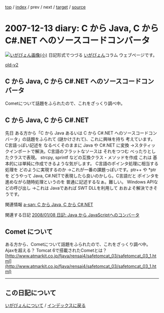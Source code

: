 [top](https://igapyon.github.io/diary/) 
 / [index](https://igapyon.github.io/diary/2007/index.html) 
 / prev 
 / next 
 / [target](https://igapyon.github.io/diary/2007/ig071213.html) 
 / [source](https://github.com/igapyon/diary/blob/gh-pages/2007/ig071213.html.src.md) 

2007-12-13 diary: C から Java, C から C#.NET へのソースコードコンバータ
=====================================================================================================
[![いがぴょん画像(小)](https://igapyon.github.io/diary/images/iga200306s.jpg "いがぴょん")](https://igapyon.github.io/diary/memo/memoigapyon.html) 日記形式でつづる [いがぴょん](https://igapyon.github.io/diary/memo/memoigapyon.html)コラム ウェブページです。

[old-v2](ig071213-orig.html)

## C から Java, C から C#.NET へのソースコードコンバータ

Cometについて話題をふられたので、これをざっくり調べ中。






## C から Java, C から C#.NET


先日 ある方から「C から Java あるいは  C から C#.NET へのソースコードコンバータ」の話題をふられて (謎かけされて)、これに興味を持ち 考えています。
C言語っぽい記述を なるべくそのままに Java や C#.NET に変換
  →スタティックインポートで解決。C言語のフラットなソースは それをつつむ べったりとしたクラスで表現。
  strcpy, sprintf などの互換クラス・メソッドを作成
  これは 基本的には単純に作成できるような気がします。
  C言語のポインタ処理に相当する処理を どのように実現するのか
  →これが一番の課題っぽいです。ptr++ や *ptr を どうやって Java, C#.NETで表現したら良いのかしら。C言語だと ポインタを進めながら随時処理というのを
  普通に記述するなぁ。難しい。
  Windows APIなどの呼び出し
  →これは Javaであれば SWT DLLを利用して おおよそ解決できそうです。


関連情報
[a-san: C から Java, C から C#.NET](http://d.hatena.ne.jp/a-san/20071214)


関連する日記
[2008/01/08 日記: Java から JavaScriptへのコンバータ](../2008/ig080108.html)


## Comet について


ある方から、Cometについて話題をふられたので、これをざっくり調べ中。
Ajaxを超える？ Tomcat 6で搭載されたCometとは？
  [http://www.atmarkit.co.jp/fjava/rensai4/safetomcat_03/safetomcat_03_1.html](http://www.atmarkit.co.jp/fjava/rensai4/safetomcat_03/safetomcat_03_1.html)


----------------------------------------------------------------------------------------------------

## この日記について
[いがぴょんについて](https://igapyon.github.io/diary/memo/memoigapyon.html) / [インデックスに戻る](https://igapyon.github.io/diary/idxall.html)
